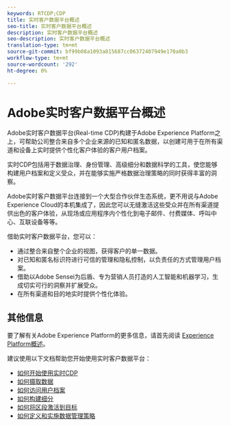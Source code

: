 ```yaml
---
keywords: RTCDP;CDP
title: 实时客户数据平台概述
seo-title: 实时客户数据平台概述
description: 实时客户数据平台概述
seo-description: 实时客户数据平台概述
translation-type: tm+mt
source-git-commit: bf99b08a1093a815687cc06372407949e170a0b3
workflow-type: tm+mt
source-wordcount: '292'
ht-degree: 0%

---
```



# Adobe实时客户数据平台概述

Adobe实时客户数据平台(Real-time CDP)构建于Adobe Experience Platform之上，可帮助公司整合来自多个企业来源的已知和匿名数据，以创建可用于在所有渠道和设备上实时提供个性化客户体验的客户用户档案。

实时CDP包括用于数据治理、身份管理、高级细分和数据科学的工具，使您能够构建用户档案和定义受众，并在能够实施严格数据治理策略的同时获得丰富的洞察。

Adobe实时客户数据平台连接到一个大型合作伙伴生态系统，更不用说与Adobe Experience Cloud的本机集成了，因此您可以无缝激活这些受众并在所有渠道提供出色的客户体验，从现场或应用程序内个性化到电子邮件、付费媒体、呼叫中心、互联设备等等。

借助实时客户数据平台，您可以：

* 通过整合来自整个企业的视图，获得客户的单一数据。
* 对已知和匿名标识符进行可信的管理和隐私控制，以负责任的方式管理用户档案。
* 借助以Adobe Sensei为后盾、专为营销人员打造的人工智能和机器学习，生成切实可行的洞察并扩展受众。
* 在所有渠道和目的地实时提供个性化体验。

## 其他信息

要了解有关Adobe Experience Platform的更多信息，请首先阅读 [Experience Platform概述](../landing/home.md)。

建议使用以下文档帮助您开始使用实时客户数据平台：

* [如何开始使用实时CDP](get-started.md)
* [如何摄取数据](sources/sources-overview.md)
* [如何访问用户档案](profile/profile-overview.md)
* [如何构建细分](segmentation/segmentation-overview.md)
* [如何将区段激活到目标](destinations/activate-destinations.md)
* [如何定义和实施数据管理策略](privacy/data-governance-overview.md)
